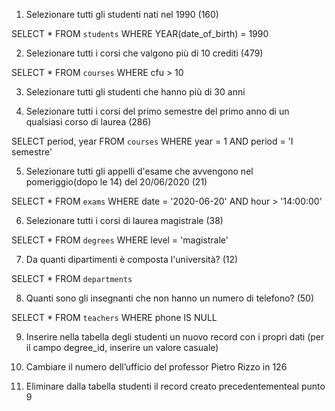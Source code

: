 1. Selezionare tutti gli studenti nati nel 1990 (160)

SELECT * 
FROM `students` 
WHERE YEAR(date_of_birth) = 1990

2. Selezionare tutti i corsi che valgono più di 10 crediti (479)

SELECT * 
FROM `courses` 
WHERE cfu > 10

3. Selezionare tutti gli studenti che hanno più di 30 anni



4. Selezionare tutti i corsi del primo semestre del primo anno di un qualsiasi corso di laurea (286)

SELECT period, year 
FROM `courses` 
WHERE year = 1
AND period = 'I semestre'

5. Selezionare tutti gli appelli d'esame che avvengono nel pomeriggio(dopo le 14) del 20/06/2020 (21)

SELECT * 
FROM `exams` 
WHERE date = '2020-06-20'
AND hour > '14:00:00'

6. Selezionare tutti i corsi di laurea magistrale (38)

SELECT * 
FROM `degrees` 
WHERE level = 'magistrale'

7. Da quanti dipartimenti è composta l'università? (12)

SELECT * 
FROM `departments` 

8. Quanti sono gli insegnanti che non hanno un numero di telefono? (50)

SELECT * 
FROM `teachers` 
WHERE phone IS NULL

9. Inserire nella tabella degli studenti un nuovo record con i propri dati (per il campo
degree_id, inserire un valore casuale)



10. Cambiare il numero dell’ufficio del professor Pietro Rizzo in 126



11. Eliminare dalla tabella studenti il record creato precedentementeal punto 9